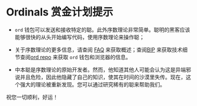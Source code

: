 Ordinals 赏金计划提示
============================

- `ord` 钱包可以发送和接收特定的聪。此外序数理论非常简单。聪明的黑客应该能够很快的从头开始编写代码，使用序数理论来操作聪；



- 关于序数理论的更多信息，请查阅 [FAQ](./faq.md) 来获取概述；查阅[BIP](https://github.com/ordinals/ord/blob/master/bip.mediawiki) 来获取技术细节查阅[ord repo](https://github.com/ordinals/ord) 来获取 `ord` 钱包和浏览器的信息。



- 中本聪是序数理论的原始开发者。然而，他知道其他人可能会认为这是异端邪说并且危险，因此他隐藏了自己的知识，使其在时间的沙漠里失传。现在，这个强大的理论被重新发现。您可以通过研究稀有的聪来帮助我们。




祝您一切顺利，好运！
